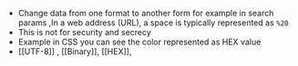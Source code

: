 - Change data from one format to another form 
  for example in search params ,In a web address (URL), a space is typically represented as `%20`
- This is not for security and secrecy
- Example in CSS you can see the color represented as HEX value
- [[UTF-8]] , [[Binary]], [[HEX]],